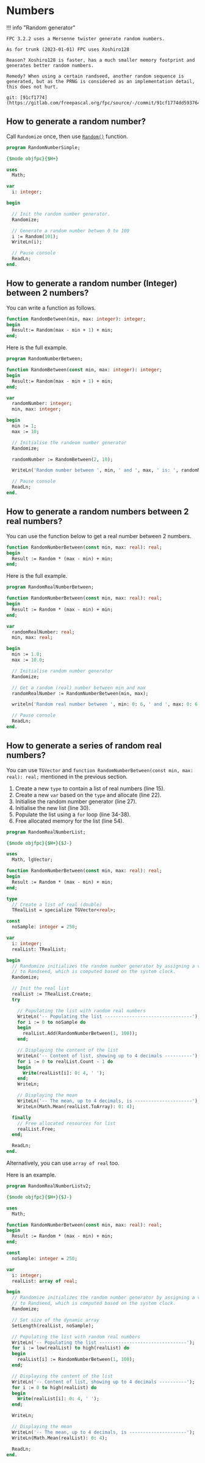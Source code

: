 # Numbers


!!! info "Random generator"

    FPC 3.2.2 uses a Mersenne twister generate random numbers.
    
    As for trunk (2023-01-01) FPC uses Xoshiro128
    
    Reason? Xoshiro128 is faster, has a much smaller memory footprint and generates better random numbers.
    
    Remedy? When using a certain randseed, another random sequence is generated, but as the PRNG is considered as an implementation detail, this does not hurt.
    
    git: [91cf1774](https://gitlab.com/freepascal.org/fpc/source/-/commit/91cf1774dd59376434dde4581f8eaad74696aa0a)


## How to generate a random number?

Call `Randomize` once, then use [`Random()`](https://www.freepascal.org/docs-html/rtl/system/random.html) function.

```pascal hl_lines="14 17" linenums="1"
program RandomNumberSimple;

{$mode objfpc}{$H+}

uses
  Math;

var
  i: integer;

begin

  // Init the random number generator.
  Randomize;

  // Generate a random number betwen 0 to 100
  i := Random(101);
  WriteLn(i);

  // Pause console
  ReadLn;
end.
```

## How to generate a random number (Integer) between 2 numbers?

You can write a function as follows.

```pascal
function RandomBetween(min, max: integer): integer;
begin
  Result:= Random(max - min + 1) + min;
end;
```

Here is the full example.

```pascal hl_lines="3-6 17 19" linenums="1"
program RandomNumberBetween;

function RandomBetween(const min, max: integer): integer;
begin
  Result:= Random(max - min + 1) + min;
end;

var
  randomNumber: integer;
  min, max: integer;

begin
  min := 1;
  max := 10;

  // Initialise the randeom number generator
  Randomize;

  randomNumber := RandomBetween(2, 10);

  WriteLn('Random number between ', min, ' and ', max, ' is: ', randomNumber);

  // Pause console
  ReadLn;
end.
```

## How to generate a random numbers between 2 real numbers?

You can use the function below to get a real number between 2 numbers.

```pascal
function RandomNumberBetween(const min, max: real): real;
begin
  Result := Random * (max - min) + min;
end;
```

Here is the full example.

```pascal hl_lines="3-6 17 20" linenums="1"
program RandomRealNumberBetween;

function RandomNumberBetween(const min, max: real): real;
begin
  Result := Random * (max - min) + min;
end;

var
  randomRealNumber: real;
  min, max: real;

begin
  min := 1.0;
  max := 10.0;

  // Initialise random number generator
  Randomize;

  // Get a random (real) number between min and max
  randomRealNumber := RandomNumberBetween(min, max);

  writeln('Random real number between ', min: 0: 6, ' and ', max: 0: 6, ' is: ', randomRealNumber: 0: 6);

  // Pause console
  ReadLn;
end.
```

## How to generate a series of random real numbers?

You can use `TGVector` and `function RandomNumberBetween(const min, max: real): real;` mentioned in the previous section.

1. Create a new `type` to contain a list of real numbers (line 15).
2. Create a new `var` based on the `type` and allocate  (line 22).
3. Initialise the random number generator (line 27).
4. Initialise the new list (line 30).
5. Populate the list using a `for` loop (line 34-38).
6. Free allocated memory for the list (line 54).

```pascal hl_lines="15 22 27 30 34-38 54" linenums="1"
program RandomRealNumberList;

{$mode objfpc}{$H+}{$J-}

uses
  Math, lgVector;

function RandomNumberBetween(const min, max: real): real;
begin
  Result := Random * (max - min) + min;
end;

type
  // Create a list of real (double)
  TRealList = specialize TGVector<real>;

const
  noSample: integer = 250;

var
  i: integer;
  realList: TRealList;

begin
  // Randomize initializes the random number generator by assigning a value
  // to Randseed, which is computed based on the system clock.
  Randomize;

  // Init the real list
  realList := TRealList.Create;
  try

    // Populating the list with random real numbers
    WriteLn('-- Populating the list --------------------------------');
    for i := 0 to noSample do
    begin
      realList.Add(RandomNumberBetween(1, 100));
    end;

    // Displaying the content of the list
    WriteLn('-- Content of list, showing up to 4 decimals ----------');
    for i := 0 to realList.Count - 1 do
    begin
      Write(realList[i]: 0: 4, ' ');
    end;
    WriteLn;

    // Displaying the mean
    WriteLn('-- The mean, up to 4 decimals, is ---------------------');
    WriteLn(Math.Mean(realList.ToArray): 0: 4);

  finally
    // Free allocated resources for list
    realList.Free;
  end;

  ReadLn;
end.
```

Alternatively, you can use `array of real` too.

Here is an example.

```pascal hl_lines="18 26 32" linenums="1"
program RandomRealNumberListv2;

{$mode objfpc}{$H+}{$J-}

uses
  Math;

function RandomNumberBetween(const min, max: real): real;
begin
  Result := Random * (max - min) + min;
end;

const
  noSample: integer = 250;

var
  i: integer;
  realList: array of real;

begin
  // Randomize initializes the random number generator by assigning a value
  // to Randseed, which is computed based on the system clock.
  Randomize;

  // Set size of the dynamic array
  SetLength(realList, noSample);

  // Populating the list with random real numbers
  WriteLn('-- Populating the list --------------------------------');
  for i := low(realList) to high(realList) do
  begin
    realList[i] := RandomNumberBetween(1, 100);
  end;

  // Displaying the content of the list
  WriteLn('-- Content of list, showing up to 4 decimals ----------');
  for i := 0 to high(realList) do
  begin
    Write(realList[i]: 0: 4, ' ');
  end;

  WriteLn;

  // Displaying the mean
  WriteLn('-- The mean, up to 4 decimals, is ---------------------');
  WriteLn(Math.Mean(realList): 0: 4);

  ReadLn;
end.
```